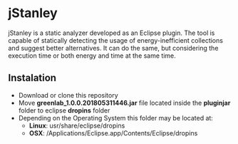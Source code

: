 # jStanley
jStanley is a static analyzer developed as an Eclipse plugin. The tool is capable of statically detecting the usage of energy-inefficient collections and suggest better alternatives. It can do the same, but considering the execution time or both energy and time at the same time.

## Instalation
- Download or clone this repository
- Move **greenlab_1.0.0.201805311446.jar** file located inside the **pluginjar** folder to eclipse **dropins** folder
- Depending on the Operating System this folder may be located at:
	- **Linux**: usr/share/eclipse/dropins 
	- **OSX**: /Applications/Eclipse.app/Contents/Eclipse/dropins

